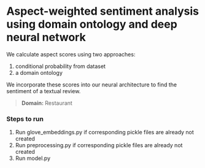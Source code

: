 # Aspect-weighted sentiment analysis using domain ontology and deep neural network

We calculate aspect scores using two approaches:
1. conditional probability from dataset
2. a domain ontology

We incorporate these scores into our neural architecture to find the sentiment of a textual review.

> **Domain:** Restaurant

### Steps to run
1. Run glove_embeddings.py if corresponding pickle files are already not created
2. Run preprocessing.py if corresponding pickle files are already not created
3. Run model.py